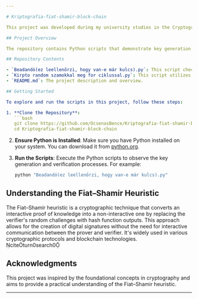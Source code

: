 ```yaml
---

# Kriptografia-fiat-shamir-block-chain

This project was developed during my university studies in the Cryptography course. It provides an implementation of the Fiat–Shamir heuristic, a cryptographic technique that transforms interactive proofs into non-interactive ones using a hash function. This method is foundational in creating digital signatures and is integral to various blockchain technologies.

## Project Overview

The repository contains Python scripts that demonstrate key generation and verification processes using the Fiat–Shamir method. The primary focus is on understanding how to generate cryptographic keys and verify them using this heuristic.

## Repository Contents

- `Beadandó(ez leellenőrzi, hogy van-e már kulcs).py`: This script checks for the existence of a key and performs operations accordingly.
- `Kirpto random szamokkal meg for ciklussal.py`: This script utilizes random numbers and loops to demonstrate the cryptographic processes.
- `README.md`: The project description and overview.

## Getting Started

To explore and run the scripts in this project, follow these steps:

1. **Clone the Repository**:
   ```bash
   git clone https://github.com/OcsenasBence/Kriptografia-fiat-shamir-block-chain.git
   cd Kriptografia-fiat-shamir-block-chain
   ```

2. **Ensure Python is Installed**:
   Make sure you have Python installed on your system. You can download it from [python.org](https://www.python.org/).

3. **Run the Scripts**:
   Execute the Python scripts to observe the key generation and verification processes. For example:
   ```bash
   python "Beadandó(ez leellenőrzi, hogy van-e már kulcs).py"
   ```

## Understanding the Fiat–Shamir Heuristic

The Fiat–Shamir heuristic is a cryptographic technique that converts an interactive proof of knowledge into a non-interactive one by replacing the verifier's random challenges with hash function outputs. This approach allows for the creation of digital signatures without the need for interactive communication between the prover and verifier. It's widely used in various cryptographic protocols and blockchain technologies. citeturn0search0

## Acknowledgments

This project was inspired by the foundational concepts in cryptography and aims to provide a practical understanding of the Fiat–Shamir heuristic.

---
```

